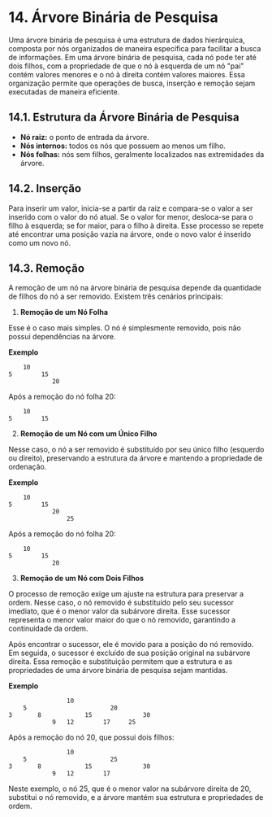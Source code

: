 # 14. Árvore Binária de Pesquisa

Uma árvore binária de pesquisa é uma estrutura de dados hierárquica, composta por nós organizados de maneira específica para facilitar a busca de informações. Em uma árvore binária de pesquisa, cada nó pode ter até dois filhos, com a propriedade de que o nó à esquerda de um nó "pai" contém valores menores e o nó à direita contém valores maiores. Essa organização permite que operações de busca, inserção e remoção sejam executadas de maneira eficiente.

## 14.1. Estrutura da Árvore Binária de Pesquisa

- **Nó raiz:** o ponto de entrada da árvore.
- **Nós internos:** todos os nós que possuem ao menos um filho.
- **Nós folhas:** nós sem filhos, geralmente localizados nas extremidades da árvore.

## 14.2. Inserção

Para inserir um valor, inicia-se a partir da raiz e compara-se o valor a ser inserido com o valor do nó atual. Se o valor for menor, desloca-se para o filho à esquerda; se for maior, para o filho à direita. Esse processo se repete até encontrar uma posição vazia na árvore, onde o novo valor é inserido como um novo nó.

## 14.3. Remoção

A remoção de um nó na árvore binária de pesquisa depende da quantidade de filhos do nó a ser removido. Existem três cenários principais:

1. **Remoção de um Nó Folha**

Esse é o caso mais simples. O nó é simplesmente removido, pois não possui dependências na árvore.

**Exemplo**

```
    10
5        15
            20
```

Após a remoção do nó folha 20:

```
    10
5        15
```

2. **Remoção de um Nó com um Único Filho**

Nesse caso, o nó a ser removido é substituído por seu único filho (esquerdo ou direito), preservando a estrutura da árvore e mantendo a propriedade de ordenação.

**Exemplo**

```
    10
5        15
            20
                25
```

Após a remoção do nó folha 20:

```
    10
5        15
            20
```

3. **Remoção de um Nó com Dois Filhos**

O processo de remoção exige um ajuste na estrutura para preservar a ordem. Nesse caso, o nó removido é substituído pelo seu sucessor imediato, que é o menor valor da subárvore direita. Esse sucessor representa o menor valor maior do que o nó removido, garantindo a continuidade da ordem.

Após encontrar o sucessor, ele é movido para a posição do nó removido. Em seguida, o sucessor é excluído de sua posição original na subárvore direita. Essa remoção e substituição permitem que a estrutura e as propriedades de uma árvore binária de pesquisa sejam mantidas.

**Exemplo**

```
                10
    5                       20
3       8            15              30
            9   12        17     25
```

Após a remoção do nó 20, que possui dois filhos:


```
                10
    5                       25
3       8            15              30
            9   12        17     
```

Neste exemplo, o nó 25, que é o menor valor na subárvore direita de 20, substitui o nó removido, e a árvore mantém sua estrutura e propriedades de ordem.